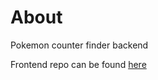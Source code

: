 # About 

Pokemon counter finder backend

Frontend repo can be found [here](https://github.com/arnasrum/pokemonFrontend)

